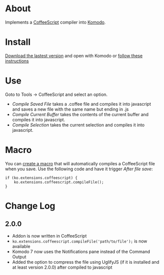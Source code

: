 # About

Implements a [CoffeeScript](http://coffeescript.org) compiler into [Komodo](http://www.activestate.com/komodo-ide).

# Install

[Download the lastest version](https://github.com/wGEric/Komodo-CoffeeScript-Compiler/downloads) and open with Komodo or [follow these instructions](http://docs.activestate.com/komodo/6.1/tutorial/tourlet_extensions.html#tourlet_install_extension_top)

# Use

Goto to Tools -> CoffeeScript and select an option.

* _Compile Saved File_ takes a .coffee file and compiles it into javascript and saves a new file with the same name but ending in .js
* _Compile Current Buffer_ takes the contents of the current buffer and compiles it into javascript.
* _Compile Selection_ takes the current selection and compiles it into javascript.

# Macro

You can [create a macro](http://docs.activestate.com/komodo/6.1/macros.html#macros_top) that will automatically compiles a CoffeeScript file when you save. Use the following code and have it trigger _After file save_:

    if (ko.extensions.coffeescript) {
        ko.extensions.coffeescript.compileFile();
    }

# Change Log

## 2.0.0

* Addon is now written in CoffeeScript
* `ko.extensions.coffeescript.compileFile('path/to/file');` is now available
* Komodo 7 now uses the Notifications pane instead of the Command Output
* Added the option to compress the file using UglifyJS (if it is installed and at least version 2.0.0) after compiled to javascript
